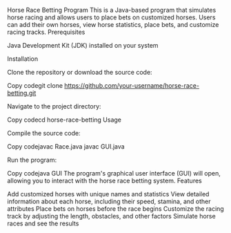 Horse Race Betting Program
This is a Java-based program that simulates horse racing and allows users to place bets on customized horses. Users can add their own horses, view horse statistics, place bets, and customize racing tracks.
Prerequisites

Java Development Kit (JDK) installed on your system

Installation

Clone the repository or download the source code:

Copy codegit clone https://github.com/your-username/horse-race-betting.git

Navigate to the project directory:

Copy codecd horse-race-betting
Usage

Compile the source code:

Copy codejavac Race.java
javac GUI.java

Run the program:

Copy codejava GUI
The program's graphical user interface (GUI) will open, allowing you to interact with the horse race betting system.
Features

Add customized horses with unique names and statistics
View detailed information about each horse, including their speed, stamina, and other attributes
Place bets on horses before the race begins
Customize the racing track by adjusting the length, obstacles, and other factors
Simulate horse races and see the results
